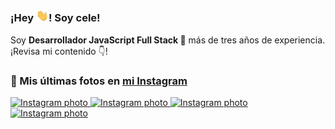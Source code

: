 <h3>¡Hey <img src="https://raw.githubusercontent.com/ABSphreak/ABSphreak/master/gifs/Hi.gif" width="20px" decondig="async">! Soy cele!</h3>

<p>Soy <strong>Desarrollador JavaScript Full Stack 🚀</strong> más de tres años de experiencia.<br />¡Revisa mi contenido 👇!</p>

### 📸 Mis últimas fotos en [mi Instagram](https://instagram.com/cele)


<a href='https://instagram.com/p/C1UpuSGLQiG' target='_blank'>
  <img width='20%' src='https://instagram.flba2-1.fna.fbcdn.net/v/t51.29350-15/412513918_1325803934584302_4400498733289087214_n.jpg?stp=dst-jpg_e15&_nc_ht=instagram.flba2-1.fna.fbcdn.net&_nc_cat=106&_nc_ohc=FATFjCi4bjwQ7kNvgEhsBDY&edm=APU89FABAAAA&ccb=7-5&oh=00_AYBGTdy6_4-XMJKz-VcJivG_b4WzFIGaeHcPbzZCGXXNtw&oe=6678101D&_nc_sid=bc0c2c' alt='Instagram photo' />
</a>
<a href='https://instagram.com/p/CzMY3lzxgmx' target='_blank'>
  <img width='20%' src='https://instagram.flba2-1.fna.fbcdn.net/v/t51.29350-15/398916226_819142863293745_2426123683154743297_n.webp?stp=dst-jpg_e35&_nc_ht=instagram.flba2-1.fna.fbcdn.net&_nc_cat=109&_nc_ohc=zTyUIvVCk4kQ7kNvgGDtHI3&edm=APU89FABAAAA&ccb=7-5&oh=00_AYB3BcAZ6tBcooEASXA1fdhSmEOtm1JZjNavbRPvHpBxHw&oe=66780F0C&_nc_sid=bc0c2c' alt='Instagram photo' />
</a>
<a href='https://instagram.com/p/CygbQv4uqxM' target='_blank'>
  <img width='20%' src='https://instagram.flba2-1.fna.fbcdn.net/v/t51.29350-15/391525959_236593062741789_5868561716480810596_n.webp?stp=dst-jpg_e35&_nc_ht=instagram.flba2-1.fna.fbcdn.net&_nc_cat=109&_nc_ohc=1w2dDoocCZwQ7kNvgFH2YwU&edm=APU89FABAAAA&ccb=7-5&oh=00_AYD6K84Y7q_Qi-F7RCgMjQCaJOf6Sn3umImPVS_xHg_BUA&oe=66781548&_nc_sid=bc0c2c' alt='Instagram photo' />
</a>
<a href='https://instagram.com/p/CxTmOF6vN8M' target='_blank'>
  <img width='20%' src='https://instagram.flba2-1.fna.fbcdn.net/v/t51.29350-15/378565944_323878180141713_8920720304536029091_n.jpg?stp=dst-jpg_e15&_nc_ht=instagram.flba2-1.fna.fbcdn.net&_nc_cat=109&_nc_ohc=RXj4pJ9hcQgQ7kNvgGRkQYG&edm=APU89FABAAAA&ccb=7-5&oh=00_AYBa5GAqNcHfQ6m-AqjRaQ6V_coZN189vdV_iDvTlnsSSg&oe=66780F12&_nc_sid=bc0c2c' alt='Instagram photo' />
</a>
